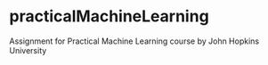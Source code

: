 # practicalMachineLearning
Assignment for Practical Machine Learning course by John Hopkins University
